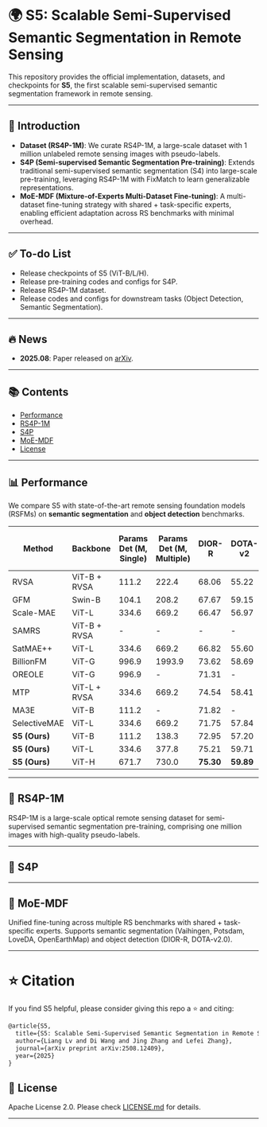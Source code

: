 # 🌍 S5: Scalable Semi-Supervised Semantic Segmentation in Remote Sensing

This repository provides the official implementation, datasets, and checkpoints for **S5**, the first scalable semi-supervised semantic segmentation framework in remote sensing.

------

## 🎯 Introduction

- **Dataset (RS4P-1M)**:
   We curate RS4P-1M, a large-scale dataset with 1 million unlabeled remote sensing images with pseudo-labels.
- **S4P (Semi-supervised Semantic Segmentation Pre-training)**:
   Extends traditional semi-supervised semantic segmentation (S4) into large-scale pre-training, leveraging RS4P-1M with FixMatch to learn generalizable representations.
- **MoE-MDF (Mixture-of-Experts Multi-Dataset Fine-tuning)**:
   A multi-dataset fine-tuning strategy with shared + task-specific experts, enabling efficient adaptation across RS benchmarks with minimal overhead.

------

## ✅ To-do List

-  Release checkpoints of S5 (ViT-B/L/H).
-  Release pre-training codes and configs for S4P.
-  Release RS4P-1M dataset.
-  Release codes and configs for downstream tasks (Object Detection, Semantic Segmentation).

------

## 🔥 News

- **2025.08**: Paper released on [arXiv](https://arxiv.org/abs/2508.12409).

------

## 📚 Contents

- [Performance](#performance)
- [RS4P-1M](#rs4p-1m)
- [S4P](#s4p)
- [MoE-MDF](#moe-mdf)
- [License](#license)

------

## 📊 Performance

We compare S5 with state-of-the-art remote sensing foundation models (RSFMs) on **semantic segmentation** and **object detection** benchmarks.

| Method        | Backbone     | Params Det (M, Single) | Params Det (M, Multiple) | DIOR-R    | DOTA-v2   | Params Seg (M, Single) | Params Seg (M, Multiple) | Vaihingen | Potsdam   | LoveDA    | OpenEarthMap |
| ------------- | ------------ | ---------------------- | ------------------------ | --------- | --------- | ---------------------- | ------------------------ | --------- | --------- | --------- | ------------ |
| RVSA          | ViT-B + RVSA | 111.2                  | 222.4                    | 68.06     | 55.22     | 103.2                  | 412.8                    | 78.49     | 91.58     | 52.44     | 66.63        |
| GFM           | Swin-B       | 104.1                  | 208.2                    | 67.67     | 59.15     | 96.9                   | 387.6                    | 79.61     | 91.85     | 54.98     | 67.78        |
| Scale-MAE     | ViT-L        | 334.6                  | 669.2                    | 66.47     | 56.97     | 327.4                  | 1309.6                   | 78.64     | 91.54     | 53.67     | 68.54        |
| SAMRS         | ViT-B + RVSA | -                      | -                        | -         | -         | 103.2                  | 412.8                    | 78.73     | 91.69     | 53.04     | 67.37        |
| SatMAE++      | ViT-L        | 334.6                  | 669.2                    | 66.82     | 55.60     | 327.4                  | 1309.6                   | 78.80     | 91.64     | 52.82     | 65.62        |
| BillionFM     | ViT-G        | 996.9                  | 1993.9                   | 73.62     | 58.69     | 990.9                  | -                        | -         | 92.58     | 54.40     | -            |
| OREOLE        | ViT-G        | 996.9                  | -                        | 71.31     | -         | 990.9                  | -                        | -         | 92.20     | 54.00     | -            |
| MTP           | ViT-L + RVSA | 334.6                  | 669.2                    | 74.54     | 58.41     | 327.4                  | 1309.6                   | 80.62     | 92.47     | 54.16     | 69.04        |
| MA3E          | ViT-B        | 111.2                  | -                        | 71.82     | -         | 103.2                  | -                        | -         | 91.50     | -         | -            |
| SelectiveMAE  | ViT-L        | 334.6                  | 669.2                    | 71.75     | 57.84     | 327.4                  | 1309.6                   | 80.45     | 92.78     | 54.31     | 69.30        |
| **S5 (Ours)** | ViT-B        | 111.2                  | 138.3                    | 72.95     | 57.20     | 103.2                  | 160.4                    | 79.85     | 92.40     | 54.02     | 68.65        |
| **S5 (Ours)** | ViT-L        | 334.6                  | 377.8                    | 75.21     | 59.71     | 327.4                  | 435.0                    | 80.72     | 92.78     | **55.67** | 69.66        |
| **S5 (Ours)** | ViT-H        | 671.7                  | 730.0                    | **75.30** | **59.89** | 663.4                  | 824.5                    | **80.85** | **92.97** | 55.65     | **70.02**    |

------

## 🚀 RS4P-1M

RS4P-1M is a large-scale optical remote sensing dataset for semi-supervised semantic segmentation pre-training, comprising one million images with high-quality pseudo-labels.

------

## 🚀 S4P

------

## 🚀 MoE-MDF

Unified fine-tuning across multiple RS benchmarks with shared + task-specific experts.
 Supports semantic segmentation (Vaihingen, Potsdam, LoveDA, OpenEarthMap) and object detection (DIOR-R, DOTA-v2.0).

------

# ⭐ Citation

If you find S5 helpful, please consider giving this repo a ⭐ and citing:

```latex
@article{S5,
  title={S5: Scalable Semi-Supervised Semantic Segmentation in Remote Sensing},
  author={Liang Lv and Di Wang and Jing Zhang and Lefei Zhang},
  journal={arXiv preprint arXiv:2508.12409},
  year={2025}
}
```

## 🤝 License

Apache License 2.0. Please check [LICENSE.md](https://chatgpt.com/c/docs/LICENSE.md) for details.

------
